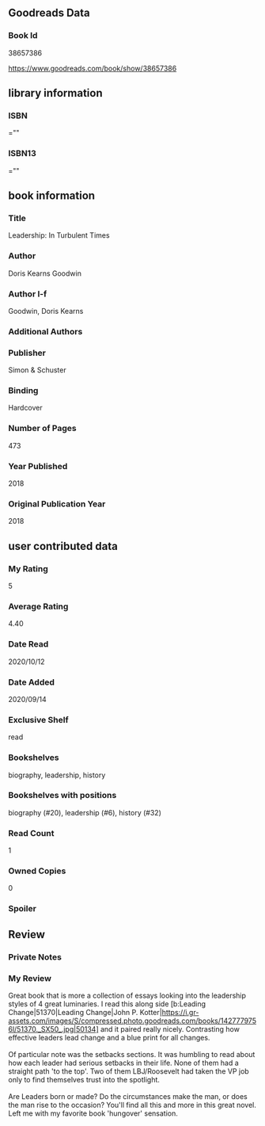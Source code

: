 <!-- This template shows how to bulk convert all columns of data into one markdown file -->
<!-- caveat: KeyError if there's a mismatch. Empty values output nothing -->

## Goodreads Data

### Book Id 

38657386

https://www.goodreads.com/book/show/38657386

## library information

### ISBN 
=""

### ISBN13 
=""

## book information

### Title
Leadership: In Turbulent Times

### Author 
Doris Kearns Goodwin

### Author l-f 
Goodwin, Doris Kearns

### Additional Authors


### Publisher 
Simon & Schuster

### Binding
Hardcover

### Number of Pages
473

### Year Published
2018

### Original Publication Year 
2018

## user contributed data

### My Rating
5

### Average Rating
4.40

### Date Read
2020/10/12

### Date Added
2020/09/14

### Exclusive Shelf
read

### Bookshelves
biography, leadership, history

### Bookshelves with positions
biography (#20), leadership (#6), history (#32)

### Read Count
1

### Owned Copies
0

### Spoiler 


## Review

### Private Notes


### My Review
Great book that is more a collection of essays looking into the leadership styles of 4 great luminaries. I read this along side [b:Leading Change|51370|Leading Change|John P. Kotter|https://i.gr-assets.com/images/S/compressed.photo.goodreads.com/books/1427779756l/51370._SX50_.jpg|50134] and it paired really nicely. Contrasting how effective leaders lead change and a blue print for all changes.<br/><br/>Of particular note was the setbacks sections. It was humbling to read about how each leader had serious setbacks in their life. None of them had a straight path 'to the top'. Two of them LBJ/Roosevelt had taken the VP job only to find themselves trust into the spotlight.<br/><br/>Are Leaders born or made? Do the circumstances make the man, or does the man rise to the occasion? You'll find all this and more in this great novel. Left me with my favorite book 'hungover' sensation.